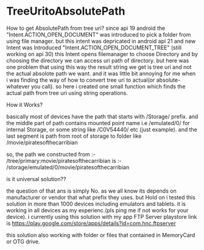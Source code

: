 # TreeUritoAbsolutePath
How to get AbsolutePath from tree uri?
since api 19 android the "Intent.ACTION_OPEN_DOCUMENT" was introduced to pick a folder from using file manager. 
but this intent was depricated in android api 21 and new Intent was Introduced "Intent.ACTION_OPEN_DOCUMENT_TREE" (still working on api 30)
this Intent opens filemanager to choose Directory and by choosing the directory we can access uri path of directory.
but here was one problem that using this way the result string we get is tree uri and not the actual absolote path we want.
and it was little bit annoying for me when i was finding the way of how to convert tree uri to actual(or absolute- whatever you call).
so here i created one small function which finds the actual path from tree uri using string operations.

How it Works?

basically most of devices have the path that starts with /Storage/ prefix.
and the middle part of path contains mounted point name i.e /emulated/0/ for internal Storage, or some string like /C0V54440/ etc (just example).
and the last segment is path from root of storage to folder like /movie/piratesofthecarribian

so, the path we constructed from :-      /tree/primary:movie/piratesofthecarribian
is :-                                    /storage/emulated/0/movie/piratesofthecarribian

is it universal solution??

the question of that ans is simply No. as we all know its depends on manufacturer or vendor that what prefix they uses.
but Hold on i tested this solution in more than 1000 devices including emulators and tablets.
it is working in all devices as my experienc.(pls ping me if not works for your device).
i currently using this solution with my app FTP Server playstore link is
https://play.google.com/store/apps/details?id=com.hnc.ftpserver

this solution also working with folder or files that contained in MemoryCard or OTG drive.
